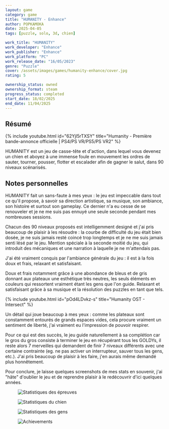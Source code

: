 ```yaml
---
layout: game
category: game
title: "HUMANITY - Enhance"
author: POPKAMOKA
date: 2025-04-05
tags: [puzzle, solo, 3d, chien]

work_title: "HUMANITY"
work_developer: "Enhance"
work_publisher: "Enhance"
work_platform: "PC"
work_release_date: "16/05/2023"
genre: "Puzzle"
cover: /assets/images/games/humanity-enhance/cover.jpg
rating: 5

ownership_status: owned
ownership_format: steam
progress_status: completed
start_date: 18/02/2025
end_date: 11/04/2025
---
```


## Résumé
{% include youtube.html id="62Yjl5rTXSY" title="Humanity - Première bande-annonce officielle | PS4/PS VR/PS5/PS VR2" %}

HUMANITY est un jeu de casse-tête et d'action, dans lequel vous devenez un chien et aboyez à une immense foule en mouvement les ordres de sauter, tourner, pousser, flotter et escalader afin de gagner le salut, dans 90 niveaux scénarisés.

## Notes personnelles

HUMANITY fait un sans-faute à mes yeux : le jeu est impeccable dans tout ce qu'il propose, à savoir sa direction artistique, sa musique, son ambiance, son histoire et surtout son gameplay. Ce dernier n'a eu cesse de se renouveler et je ne me suis pas ennuyé une seule seconde pendant mes nombreuses sessions.

Chacun des 90 niveaux proposés est intelligemment designé et j'ai pris beaucoup de plaisir à les résoudre : la courbe de difficulté du jeu était bien dosée, je ne suis jamais resté coincé trop longtemps et je ne me suis jamais senti lésé par le jeu. Mention spéciale à la seconde moitié du jeu, qui introduit des mécaniques et une narration à laquelle je ne m'attendais pas.

J'ai été vraiment conquis par l'ambiance générale du jeu : il est à la fois doux et frais, relaxant et satisfaisant.

Doux et frais notamment grâce à une abondance de bleus et de gris donnant aux plateaux une esthétique très neutres, les seuls éléments en couleurs qui ressortent vraiment étant les gens que l'on guide.
Relaxant et satisfaisant grâce à sa musique et la résolution des puzzles en tant que tels.

{% include youtube.html id="pOd4LDvkz-s" title="Humanity OST - Intersect" %}

Un détail qui joue beaucoup à mes yeux : comme les plateaux sont constamment entourés de grands espaces vides, cela procure vraiment un sentiment de liberté, j'ai vraiment eu l'impression de pouvoir respirer.

Pour ce qui est des succès, le jeu guide naturellement à sa complétion car le gros du gros consiste à terminer le jeu en récupérant tous les GOLDYs, il reste alors 7 merveilles qui demandent de finir 7 niveaux différents avec une certaine contrainte (eg. ne pas activer un interrupteur, sauver tous les gens, etc.). J'ai pris beaucoup de plaisir à les faire, j'en aurais même demandé plus honnêtement.

Pour conclure, je laisse quelques screenshots de mes stats en souvenir, j'ai "hâte" d'oublier le jeu et de reprendre plaisir à le redécouvrir d'ici quelques années.

<figure>
  <img src="{{ '/assets/images/games/humanity-enhance/stats1.png' | relative_url }}" alt="Statistiques des épreuves">
</figure>

<figure>
  <img src="{{ '/assets/images/games/humanity-enhance/stats2.png' | relative_url }}" alt="Statistiques du chien">
</figure>

<figure>
  <img src="{{ '/assets/images/games/humanity-enhance/stats3.png' | relative_url }}" alt="Statistiques des gens">
</figure>

<figure>
  <img src="{{ '/assets/images/games/humanity-enhance/achievements.png' | relative_url }}" alt="Achievements">
</figure>


